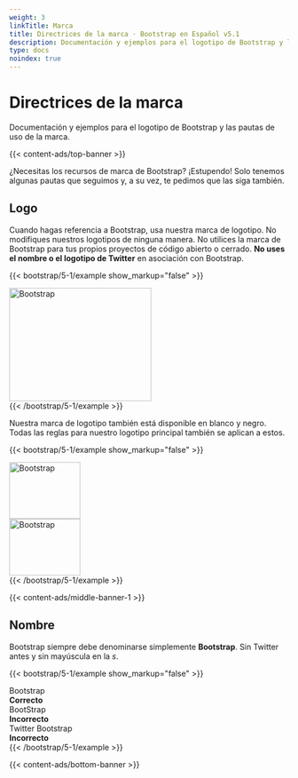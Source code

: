 ```yaml
---
weight: 3
linkTitle: Marca
title: Directrices de la marca · Bootstrap en Español v5.1
description: Documentación y ejemplos para el logotipo de Bootstrap y las pautas de uso de la marca.
type: docs
noindex: true
---
```


# Directrices de la marca

Documentación y ejemplos para el logotipo de Bootstrap y las pautas de uso de la marca.

{{< content-ads/top-banner >}}

¿Necesitas los recursos de marca de Bootstrap? ¡Estupendo! Solo tenemos algunas pautas que seguimos y, a su vez, te pedimos que las siga también.

## Logo

Cuando hagas referencia a Bootstrap, usa nuestra marca de logotipo. No modifiques nuestros logotipos de ninguna manera. No utilices la marca de Bootstrap para tus propios proyectos de código abierto o cerrado. **No uses el nombre o el logotipo de Twitter** en asociación con Bootstrap.

{{< bootstrap/5-1/example show_markup="false" >}}
<div class="bd-brand-item px-2 py-5 mb-3 bg-light rounded-lg">
  <img class="d-block img-fluid mx-auto" src="/assets/bootstrap/{{< bootstrap/5-1/param docs_version >}}/assets/brand/bootstrap-logo.svg" alt="Bootstrap" width="256" height="204">
</div>
{{< /bootstrap/5-1/example >}}

Nuestra marca de logotipo también está disponible en blanco y negro. Todas las reglas para nuestro logotipo principal también se aplican a estos.

{{< bootstrap/5-1/example show_markup="false" >}}
<div class="bd-brand-logos d-sm-flex text-center bg-light rounded-lg overflow-hidden w-100 mb-3">
  <div class="bd-brand-item w-100 px-2 py-5">
    <img src="/assets/bootstrap/{{< bootstrap/5-1/param docs_version >}}/assets/brand/bootstrap-logo-black.svg" alt="Bootstrap" width="128" height="102" loading="lazy">
  </div>
  <div class="bd-brand-item w-100 px-2 py-5 inverse">
    <img src="/assets/bootstrap/{{< bootstrap/5-1/param docs_version >}}/assets/brand/bootstrap-logo-white.svg" alt="Bootstrap" width="128" height="102" loading="lazy">
  </div>
</div>
{{< /bootstrap/5-1/example >}}

{{< content-ads/middle-banner-1 >}}

## Nombre

Bootstrap siempre debe denominarse simplemente **Bootstrap**. Sin Twitter antes y sin mayúscula en la _s_.

{{< bootstrap/5-1/example show_markup="false" >}}
<div class="bd-brand-logos d-sm-flex text-center bg-light rounded-lg overflow-hidden w-100 mb-3">
  <div class="bd-brand-item w-100 p-3">
    <div class="h3">Bootstrap</div>
    <strong class="text-success">Correcto</strong>
  </div>
  <div class="bd-brand-item w-100 p-3">
    <div class="h3 text-muted">BootStrap</div>
    <strong class="text-danger">Incorrecto</strong>
  </div>
  <div class="bd-brand-item w-100 p-3">
    <div class="h3 text-muted">Twitter Bootstrap</div>
    <strong class="text-danger">Incorrecto</strong>
  </div>
</div>
{{< /bootstrap/5-1/example >}}

{{< content-ads/bottom-banner >}}